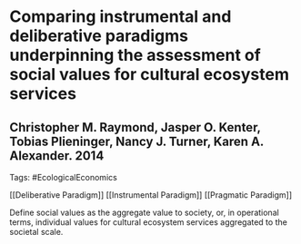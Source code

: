 # Comparing instrumental and deliberative paradigms underpinning the assessment of social values for cultural ecosystem services

## Christopher M. Raymond, Jasper O. Kenter, Tobias Plieninger, Nancy J. Turner, Karen A. Alexander. 2014

Tags: #EcologicalEconomics 

[[Deliberative Paradigm]]
[[Instrumental Paradigm]]
[[Pragmatic Paradigm]]

Define social values as the aggregate value to society, or, in operational terms, individual values for cultural ecosystem services aggregated to the societal scale.
